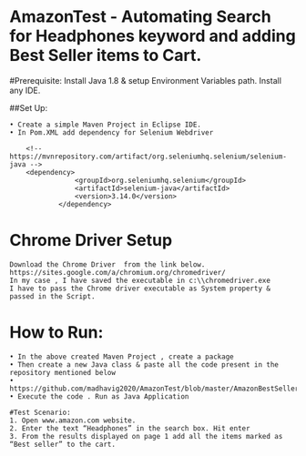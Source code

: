 # AmazonTest - Automating Search for Headphones keyword and adding Best Seller items to Cart.

#Prerequisite:
Install  Java 1.8 & setup Environment Variables path.
Install any IDE.

##Set Up:

	• Create a simple Maven Project in Eclipse IDE.
	• In Pom.XML add dependency for Selenium Webdriver
	
		<!-- https://mvnrepository.com/artifact/org.seleniumhq.selenium/selenium-java -->
		<dependency>
					<groupId>org.seleniumhq.selenium</groupId>
					<artifactId>selenium-java</artifactId>
					<version>3.14.0</version>
				</dependency>
				
#	Chrome Driver Setup
	
	Download the Chrome Driver  from the link below.
	https://sites.google.com/a/chromium.org/chromedriver/
	In my case , I have saved the executable in c:\\chromedriver.exe
	I have to pass the Chrome driver executable as System property & passed in the Script.
	
#	How to Run:
	• In the above created Maven Project , create a package
	• Then create a new Java class & paste all the code present in the repository mentioned below
	• https://github.com/madhavig2020/AmazonTest/blob/master/AmazonBestSellerCart
	• Execute the code . Run as Java Application
	
	#Test Scenario:
	1. Open www.amazon.com website. 
	2. Enter the text “Headphones” in the search box. Hit enter 
	3. From the results displayed on page 1 add all the items marked as “Best seller” to the cart.  
